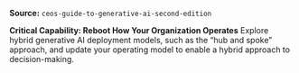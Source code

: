**Source:** `ceos-guide-to-generative-ai-second-edition`

**Critical Capability: Reboot How Your Organization Operates**
Explore hybrid generative AI deployment models, such as the “hub and spoke” approach, and update your operating model to enable a hybrid approach to decision-making.
